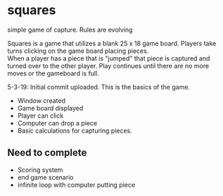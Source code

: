 # squares
simple game of capture.  Rules are evolving


Squares is a game that utilizes a blank 25 x 18 game board. 
Players take turns clicking on the game board placing pieces.  
When a player has a piece that is "jumped" that piece is captured and turned over to the other player.
Play continues until there are no more moves or the gameboard is full.

5-3-19: Initial commit uploaded. This is the basics of the game.  
  + Window created
  + Game board displayed
  + Player can click
  + Computer can drop a piece
  + Basic calculations for capturing pieces.
  
   Need to complete 
   ------
  
  - Scoring system
  - end game scenario
  - infinite loop with computer putting piece
